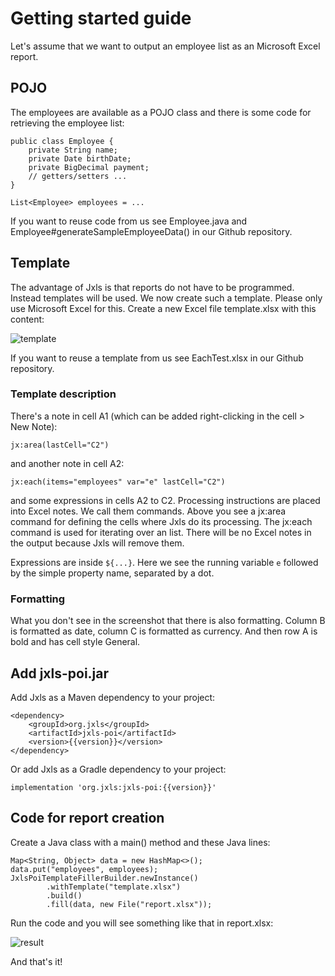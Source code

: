 # Getting started guide

Let's assume that we want to output an employee list as an Microsoft Excel report.

## POJO

The employees are available as a POJO class and there is some code for retrieving the employee list:

```
public class Employee {
    private String name;
    private Date birthDate;
    private BigDecimal payment;
    // getters/setters ...
}

List<Employee> employees = ...
```

If you want to reuse code from us see Employee.java and Employee#generateSampleEmployeeData() in our Github repository.

## Template

The advantage of Jxls is that reports do not have to be programmed. Instead templates will be used.
We now create such a template. Please only use Microsoft Excel for this. Create a new Excel file template.xlsx with this content:

![template](img/each-1-blank.png)

If you want to reuse a template from us see EachTest.xlsx in our Github repository.

### Template description

There's a note in cell A1 (which can be added right-clicking in the cell > New Note):

```
jx:area(lastCell="C2")
```

and another note in cell A2:

```
jx:each(items="employees" var="e" lastCell="C2")
```

and some expressions in cells A2 to C2. Processing instructions are placed into Excel notes. We call them commands. Above you see
a jx:area command for defining the cells where Jxls do its processing. The jx:each command is used for iterating over an list.
There will be no Excel notes in the output because Jxls will remove them.

Expressions are inside `${...}`. Here we see the running variable `e` followed by the simple property name, separated by a dot.

### Formatting

What you don't see in the screenshot that there is also formatting. Column B is formatted as date, column C is formatted as currency.
And then row A is bold and has cell style General.

## Add jxls-poi.jar

Add Jxls as a Maven dependency to your project:

```
<dependency>
    <groupId>org.jxls</groupId>
    <artifactId>jxls-poi</artifactId>
    <version>{{version}}</version>
</dependency>
```

Or add Jxls as a Gradle dependency to your project:

```
implementation 'org.jxls:jxls-poi:{{version}}'
```

## Code for report creation

Create a Java class with a main() method and these Java lines:

```
Map<String, Object> data = new HashMap<>();
data.put("employees", employees);
JxlsPoiTemplateFillerBuilder.newInstance()
        .withTemplate("template.xlsx")
        .build()
        .fill(data, new File("report.xlsx"));
```

Run the code and you will see something like that in report.xlsx:

![result](img/each-2.png)

And that's it!

